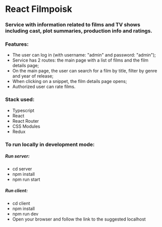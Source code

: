 # React Filmpoisk

### Service with information related to films and TV shows including cast, plot summaries, production info and ratings.

### Features:

- The user can log in (with username: "admin" and password: "admin");
- Service has 2 routes: the main page with a list of films and the film details page;
- On the main page, the user can search for a film by title, filter by genre and year of release;
- When clicking on a snippet, the film details page opens;
- Authorized user can rate films.

### Stack used:

  - Typescript
  - React
  - React Router
  - CSS Modules
  - Redux

### To run locally in development mode:

##### Run server: 
  - cd server
  - npm install
  - npm run start

##### Run client: 
  - cd client
  - npm install
  - npm run dev
  - Open your browser and follow the link to the suggested localhost 

